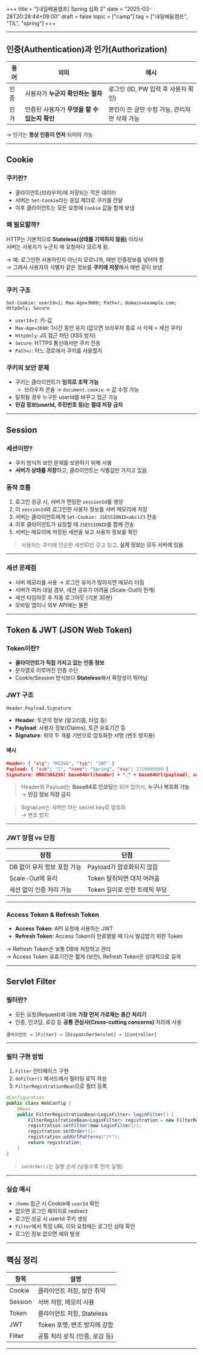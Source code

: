 +++
title = "[내일배움캠프] Spring 심화 2"
date = "2025-03-28T20:28:44+09:00"
draft = false
topic = ["camp"]
tag = ["내일배움캠프", "TIL", "spring"]
+++

---

## 인증(Authentication)과 인가(Authorization)

| 용어 | 의미 | 예시 |
|------|------|------|
| 인증 | 사용자가 **누군지 확인하는 절차** | 로그인 (ID, PW 입력 후 사용자 확인) |
| 인가 | 인증된 사용자가 **무엇을 할 수 있는지 확인** | 본인이 쓴 글만 수정 가능, 관리자만 삭제 가능 |

→ 인가는 **항상 인증이 먼저** 되어야 가능

---

## Cookie

### 쿠키란?

- 클라이언트(브라우저)에 저장되는 작은 데이터
- 서버는 `Set-Cookie`라는 응답 헤더로 쿠키를 전달
- 이후 클라이언트는 모든 요청에 `Cookie` 값을 함께 보냄

### 왜 필요할까?

HTTP는 기본적으로 **Stateless(상태를 기억하지 않음)** 이라서  
서버는 사용자가 누군지 매 요청마다 모르게 됨.  

→ 예: 로그인한 사용자인지 아닌지 모르니까, 매번 인증정보를 넣어야 함  
→ 그래서 사용자의 식별자 같은 정보를 **쿠키에 저장**해서 매번 같이 보냄

---

### 쿠키 구조

```http
Set-Cookie: userId=1; Max-Age=3600; Path=/; Domain=example.com; HttpOnly; Secure
```

- `userId=1`: 키-값
- `Max-Age=3600`: 1시간 동안 유지 (없으면 브라우저 종료 시 삭제 = 세션 쿠키)
- `HttpOnly`: JS 접근 차단 (XSS 방지)
- `Secure`: HTTPS 통신에서만 쿠키 전송
- `Path=/`: 어느 경로에서 쿠키를 사용할지

### 쿠키의 보안 문제

- 쿠키는 클라이언트가 **임의로 조작 가능**
  - 브라우저 콘솔 → `document.cookie` → 값 수정 가능
- 탈취될 경우 누구든 userId를 바꾸고 접근 가능
- **민감 정보(userId, 주민번호 등)는 절대 저장 금지**

---

## Session

### 세션이란?

- 쿠키 방식의 보안 문제를 보완하기 위해 사용
- **서버가 상태를 저장**하고, 클라이언트는 식별값만 가지고 있음

### 동작 흐름

1. 로그인 성공 시, 서버가 랜덤한 `sessionId`를 생성
2. 이 `sessionId`와 로그인한 사용자 정보를 서버 메모리에 저장
3. 서버는 클라이언트에게 `Set-Cookie: JSESSIONID=abc123` 전송
4. 이후 클라이언트가 요청할 때 `JSESSIONID`를 함께 전송
5. 서버는 메모리에 저장된 세션을 보고 사용자 정보를 확인

> 사용자는 쿠키에 단순한 세션ID만 갖고 있고, **실제 정보는 모두 서버에 있음**

---

### 세션 문제점

- 서버 메모리를 사용 → 로그인 유저가 많아지면 메모리 터짐
- 서버가 여러 대일 경우, 세션 공유가 어려움 (Scale-Out의 한계)
- 세션 타임아웃 후 자동 로그아웃 (기본 30분)
- 모바일 앱이나 외부 API에는 불편

---

## Token & JWT (JSON Web Token)

### Token이란?

- **클라이언트가 직접 가지고 있는 인증 정보**
- 문자열로 이루어진 인증 수단
- Cookie/Session 방식보다 **Stateless**해서 확장성이 뛰어남

### JWT 구조
```
Header.Payload.Signature
```
- **Header**: 토큰의 정보 (알고리즘, 타입 등)
- **Payload**: 사용자 정보(Claims), 토큰 유효기간 등
- **Signature**: 위의 두 개를 기반으로 암호화한 서명 (변조 방지용)

#### 예시

```json
Header: { "alg": "HS256", "typ": "JWT" }
Payload: { "sub": "1", "name": "Spring", "exp": 1710000000 }
Signature: HMACSHA256( base64Url(header) + "." + base64Url(payload), secret )
```

> Header와 Payload는 **Base64로 인코딩**만 되어 있어서, **누구나 복호화 가능**  
→ **민감 정보 저장 금지**  

> Signature는 서버만 아는 secret key로 암호화  
→ 변조 방지  

---

### JWT 장점 vs 단점

| 장점 | 단점 |
|------|------|
| DB 없이 유저 정보 포함 가능 | Payload가 암호화되지 않음 |
| Scale-Out에 유리 | Token 탈취되면 대처 어려움 |
| 세션 없이 인증 처리 가능 | Token 길이로 인한 트래픽 부담 |

---

### Access Token & Refresh Token

- **Access Token**: API 요청에 사용하는 JWT
- **Refresh Token**: Access Token이 만료됐을 때 다시 발급받기 위한 Token

→ Refresh Token은 보통 DB에 저장하고 관리  
→ Access Token 유효기간은 짧게 (보안), Refresh Token은 상대적으로 길게

---

## Servlet Filter

### 필터란?

- 모든 요청(Request)에 대해 **가장 먼저 가로채는 중간 처리기**
- 인증, 인코딩, 로깅 등 **공통 관심사(Cross-cutting concerns)** 처리에 사용

```text
클라이언트 → [Filter] → [DispatcherServlet] → [Controller]
```

---

### 필터 구현 방법

1. `Filter` 인터페이스 구현
2. `doFilter()` 메서드에서 필터링 로직 작성
3. `FilterRegistrationBean`으로 필터 등록

```java
@Configuration
public class WebConfig {
    @Bean
    public FilterRegistrationBean<LoginFilter> loginFilter() {
        FilterRegistrationBean<LoginFilter> registration = new FilterRegistrationBean<>();
        registration.setFilter(new LoginFilter());
        registration.setOrder(1);
        registration.addUrlPatterns("/*");
        return registration;
    }
}
```

> `setOrder()`는 실행 순서 (낮을수록 먼저 실행)

---

### 실습 예시

- `/home` 접근 시 Cookie에 `userId` 확인
- 없으면 로그인 페이지로 redirect
- 로그인 성공 시 userId 쿠키 생성
- `Filter`에서 특정 URL 이외 요청에는 로그인 상태 확인
- 로그인 정보 없으면 예외 발생

---

## 핵심 정리

| 항목 | 설명 |
|------|------|
| Cookie | 클라이언트 저장, 보안 취약 |
| Session | 서버 저장, 메모리 사용 |
| Token | 클라이언트 저장, Stateless |
| JWT | Token 포맷, 변조 방지에 강함 |
| Filter | 공통 처리 로직 (인증, 로깅 등) |

---

